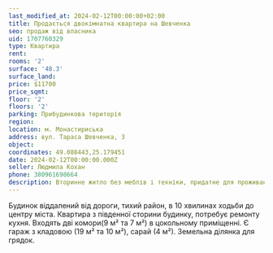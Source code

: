 ```yaml
---
last_modified_at: 2024-02-12T00:00:00+02:00
title: Продається двокімнатна квартира на Шевченка
seo: продаж від власника
uid: 1707760329
type: Квартира
rent:
rooms: '2'
surface: '48.3'
surface_land:
price: $11700
price_sqmt:
floor: '2'
floors: '2'
parking: Прибудинкова територія
region:
location: м. Монастириська
address: вул. Тараса Шевченка, 3
object:
coordinates: 49.088443,25.179451
date: 2024-02-12T00:00:00.000Z
seller: Людмила Кохан
phone: 380961698664
description: Вторинне житло без меблів і техніки, придатне для проживання
---
```


Будинок віддалений від дороги, тихий район, в 10 хвилинах ходьби до центру міста. Квартира з південної сторини будинку, потребує ремонту кухня. Входять дві комори(9 м² та 7 м²) в цокольному приміщенні. Є гараж з кладовою (19 м² та 10 м²), сарай (4 м²). Земельна ділянка для грядок.
